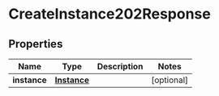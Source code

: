 

# CreateInstance202Response


## Properties

| Name | Type | Description | Notes |
|------------ | ------------- | ------------- | -------------|
|**instance** | [**Instance**](Instance.md) |  |  [optional] |



